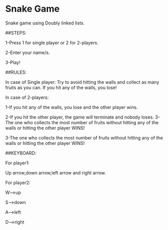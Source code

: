 # Snake Game
Snake game using Doubly linked lists.

##STEPS:

1-Press 1 for single player or 2 for 2-players.

2-Enter your name/s.

3-Play!

##RULES:

In case of Single player: Try to avoid hitting the walls and collect as many fruits as you can. If you hit any of the walls, you lose!

In case of 2-players: 

1-If you hit any of the walls, you lose and the other player wins.

2-If you hit the other player, the game will terminate and nobody loses.
3-The one who collects the most number of fruits without hitting any of the walls or hitting the other player WINS! 

3-The one who collects the most number of fruits without hitting any of the walls or hitting the other player WINS!


##KEYBOARD:

For player1:

Up arrow,down arrow,left arrow and right arrow.

For player2:

W-->up

S-->down

A-->left

D-->right
